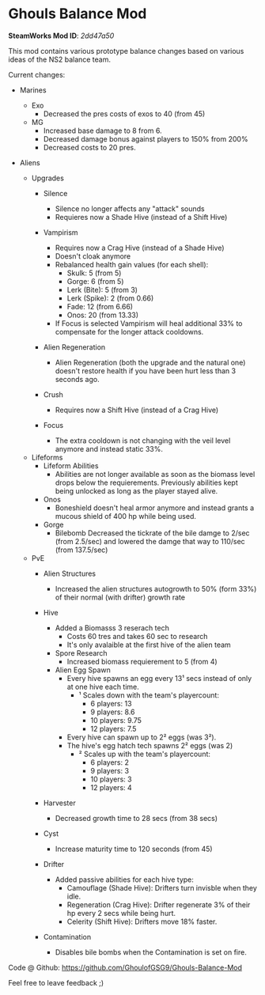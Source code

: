 # Ghouls Balance Mod

**SteamWorks Mod ID**: *2dd47a50*

This mod contains various prototype balance changes based on various ideas of the NS2 balance team.

Current changes:

- Marines
    - Exo
        - Decreased the pres costs of exos to 40 (from 45)
    - MG
        - Increased base damage to 8 from 6. 
        - Decreased damage bonus against players to 150% from 200%
        - Decreased costs to 20 pres.

- Aliens
    - Upgrades
        - Silence
            - Silence no longer affects any "attack" sounds
            - Requieres now a Shade Hive (instead of a Shift Hive)
            
        - Vampirism
            - Requires now a Crag Hive (instead of a Shade Hive)
            - Doesn't cloak anymore
            - Rebalanced health gain values (for each shell):
                - Skulk: 5 (from 5)
                - Gorge: 6 (from 5)
                - Lerk (Bite): 5 (from 3)
                - Lerk (Spike): 2 (from 0.66)
                - Fade: 12 (from 6.66)
                - Onos: 20 (from  13.33)
            - If Focus is selected Vampirism will heal additional 33% to compensate for the longer attack cooldowns.
        
        - Alien Regeneration
            - Alien Regeneration (both the upgrade and the natural one) doesn't restore health if you have been hurt less than 3 seconds ago.
        
        - Crush
            - Requires now a Shift Hive (instead of a Crag Hive)
            
        - Focus
            - The extra cooldown is not changing with the veil level anymore and instead static 33%.
    - Lifeforms
        - Lifeform Abilities
            - Abilities are not longer available as soon as the biomass level drops below the requierements. Previously abilities kept being unlocked as long as the player stayed alive.
        - Onos 
            - Boneshield doesn't heal armor anymore and instead grants a mucous shield of 400 hp while being used.
        - Gorge
            - Bilebomb
                Decreased the tickrate of the bile damge to 2/sec (from 2.5/sec) and lowered the damge that way to 110/sec (from 137.5/sec)
    - PvE
        - Alien Structures
            -  Increased the alien structures autogrowth to 50% (form 33%) of their normal (with drifter) growth rate
        
        - Hive
            - Added a Biomasss 3 reserach tech
                - Costs 60 tres and takes 60 sec to research
                - It's only avalaible at the first hive of the alien team
            - Spore Research
                - Increased biomass requierement to 5 (from 4)
            - Alien Egg Spawn
                - Every hive spawns an egg every 13¹ secs instead of only at one hive each time.
                    - ¹ Scales down with the team's playercount:
                        - 6 players: 13
                        - 9 players: 8.6
                        - 10 players: 9.75
                        - 12 players: 7.5
                - Every hive can spawn up to 2² eggs (was 3²).
                - The hive's egg hatch tech spawns 2² eggs (was 2)
                    - ² Scales up with the team's playercount:
                        - 6 players: 2
                        - 9 players: 3
                        - 10 players: 3
                        - 12 players: 4
        - Harvester
            - Decreased growth time to 28 secs (from 38 secs)
        - Cyst
            - Increase maturity time to 120 seconds (from 45)            
        
        - Drifter 
            - Added passive abilities for each hive type:
                - Camouflage (Shade Hive): Drifters turn invisble when they idle.
                - Regeneration (Crag Hive): Drifter regenerate 3% of their hp every 2 secs while being hurt.
                - Celerity (Shift Hive): Drifters move 18% faster.                
        - Contamination
            - Disables bile bombs when the Contamination is set on fire.

Code @ Github: https://github.com/GhoulofGSG9/Ghouls-Balance-Mod

Feel free to leave feedback ;)
